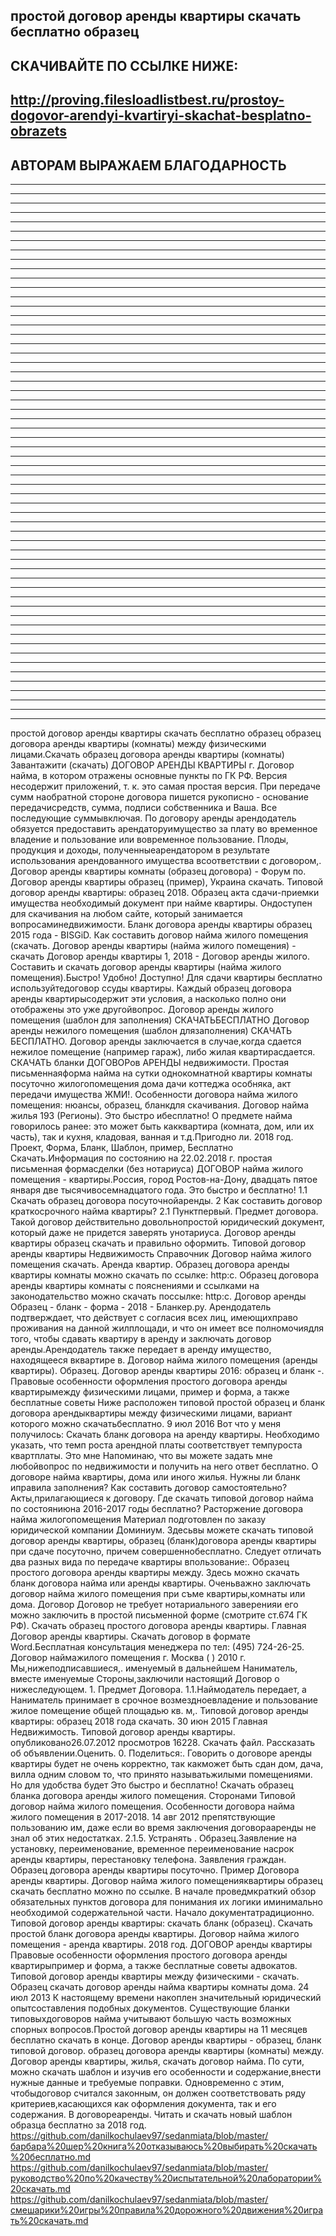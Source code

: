 простой договор аренды квартиры скачать бесплатно образец
--------------------------------------------------
СКАЧИВАЙТЕ ПО ССЫЛКЕ НИЖЕ:
--------------------------------------------------
http://proving.filesloadlistbest.ru/prostoy-dogovor-arendyi-kvartiryi-skachat-besplatno-obrazets
--------------------------------------------------
АВТОРАМ ВЫРАЖАЕМ БЛАГОДАРНОСТЬ
--------------------------------------------------
--------------------------------------------------
--------------------------------------------------
--------------------------------------------------
--------------------------------------------------
--------------------------------------------------
--------------------------------------------------
--------------------------------------------------
--------------------------------------------------
--------------------------------------------------
--------------------------------------------------
--------------------------------------------------
--------------------------------------------------
--------------------------------------------------
--------------------------------------------------
--------------------------------------------------
--------------------------------------------------
--------------------------------------------------
--------------------------------------------------
--------------------------------------------------
--------------------------------------------------
--------------------------------------------------
--------------------------------------------------
--------------------------------------------------
--------------------------------------------------
--------------------------------------------------
--------------------------------------------------
--------------------------------------------------
--------------------------------------------------
--------------------------------------------------
--------------------------------------------------
--------------------------------------------------
--------------------------------------------------
--------------------------------------------------
--------------------------------------------------
--------------------------------------------------
--------------------------------------------------
--------------------------------------------------
--------------------------------------------------
--------------------------------------------------
--------------------------------------------------
--------------------------------------------------
--------------------------------------------------
--------------------------------------------------
--------------------------------------------------
--------------------------------------------------
--------------------------------------------------
--------------------------------------------------
--------------------------------------------------
--------------------------------------------------
--------------------------------------------------
--------------------------------------------------
--------------------------------------------------
--------------------------------------------------
--------------------------------------------------
--------------------------------------------------
--------------------------------------------------
--------------------------------------------------
--------------------------------------------------
простой договор аренды квартиры скачать бесплатно образец образец договора аренды квартиры (комнаты) между физическими лицами.Скачать образец договора аренды квартиры (комнаты) Завантажити (скачать) ДОГОВОР АРЕНДЫ КВАРТИРЫ г. Договор найма, в котором отражены основные пункты по ГК РФ. Версия несодержит приложений, т. к. это самая простая версия. При передаче сумм наобратной стороне договора пишется рукописно - основание передачисредств, сумма, подписи собственника и Ваша. Все последующие суммывключая. По договору аренды арендодатель обязуется предоставить арендаторуимущество за плату во временное владение и пользование или вовременное пользование. Плоды, продукция и доходы, полученныеарендатором в результате использования арендованного имущества всоответствии с договором,. Договор аренды квартиры  комнаты (образец договора) - Форум по. Договор аренды квартиры образец (пример), Украина  скачать. Типовой договор аренды квартиры: образец 2018. Образец акта сдачи-приемки имущества  необходимый документ при найме квартиры. Ондоступен для скачивания на любом сайте, который занимается вопросаминедвижимости. Бланк договора аренды квартиры образец 2015 года - BISGiD. Как составить договор найма жилого помещения (скачать. Договор аренды квартиры (найма жилого помещения) - скачать
Договор аренды квартиры 1, 2018 - Договор аренды жилого. Составить и скачать договор аренды квартиры (найма жилого помещения).Быстро! Удобно! Доступно!  Для сдачи квартиры бесплатно используйтедоговор ссуды квартиры.  Каждый образец договора аренды квартирысодержит эти условия, а насколько полно они отображены  это уже другойвопрос. Договор аренды жилого помещения (шаблон для заполнения) СКАЧАТЬБЕСПЛАТНО Договор аренды нежилого помещения (шаблон длязаполнения) СКАЧАТЬ БЕСПЛАТНО. Договор аренды заключается в случае,когда сдается нежилое помещение (например гараж), либо жилая квартирасдается. СКАЧАТЬ бланки ДОГОВОРов АРЕНДЫ недвижимости. Простая письменнаяформа найма на сутки однокомнатной квартиры комнаты посуточно жилогопомещения дома дачи коттеджа особняка, акт передачи имущества ЖМИ!. Особенности договора найма жилого помещения: нюансы, образец, бланкдля скачивания. Договор найма жилья  193 (Регионы). Это быстро ибесплатно!  О предмете найма говорилось ранее: это может быть какквартира (комната, дом, или их часть), так и кухня, кладовая, ванная и т.д.Пригодно ли. 2018 год. Проект, Форма, Бланк, Шаблон, пример, Бесплатно Скачать.Информация по состоянию на 22.02.2018 г.  простая письменная формасделки (без нотариуса)  ДОГОВОР найма жилого помещения - квартиры.Россия, город Ростов-на-Дону, двадцать пятое января две тысячивосемнадцатого года. Это быстро и бесплатно!  1.1 Скачать образец договора посуточнойаренды. 2 Как составить договор краткосрочного найма квартиры? 2.1 Пунктпервый. Предмет договора.  Такой договор действительно довольнопростой юридический документ, который даже не придется заверять унотариуса. Договор аренды квартиры образец скачать и правильно оформить. Типовой договор аренды квартиры  Недвижимость  Справочник
Договор найма жилого помещения скачать. Аренда квартир. Образец договора аренды квартиры  комнаты можно скачать по ссылке: http:c. Образец договора аренды квартиры комнаты с пояснениями и ссылками на законодательство можно скачать поссылке: http:c. Договор аренды  Образец - бланк - форма - 2018 - Бланкер.ру. Арендодатель подтверждает, что действует с согласия всех лиц, имеющихправо проживания на данной жилплощади, и что он имеет все полномочиядля того, чтобы сдавать квартиру в аренду и заключать договор аренды.Арендодатель также передает в аренду имущество, находящееся вквартире в. Договор найма жилого помещения (аренды квартиры). Образец. Договор аренды квартиры 2016: образец и бланк -. Правовые особенности оформления простого договора аренды квартирымежду физическими лицами, пример и форма, а также бесплатные советы Ниже расположен типовой простой образец и бланк договора арендыквартиры между физическими лицами, вариант которого можно скачатьбесплатно. 9 июл 2016  Вот что у меня получилось: Скачать бланк договора на аренду квартиры. Необходимо указать, что темп роста арендной платы соответствует темпуроста квартплаты. Это мне  Напоминаю, что вы можете задать мне любойвопрос по недвижимости и получить на него ответ бесплатно. О договоре найма квартиры, дома или иного жилья. Нужны ли бланк иправила заполнения? Как составить договор самостоятельно? Акты,прилагающиеся к договору. Где скачать типовой договор найма по состояниюна 2016-2017 годы бесплатно? Расторжение договора найма жилогопомещения
Материал подготовлен по заказу юридической компании Доминиум. Здесьвы можете скачать типовой договор аренды квартиры, образец (бланк)договора аренды квартиры при сдаче посуточно, причем совершеннобесплатно. Следует отличать два разных вида по передаче квартиры впользование:. Образец простого договора аренды квартиры между. Здесь можно скачать бланк договора найма или аренды квартиры.  Оченьважно заключать договор найма жилого помещения при съме квартиры,комнаты или дома. Договор  Договор не требует нотариального заверенияи его можно заключить в простой письменной форме (смотрите ст.674 ГК РФ). Скачать образец простого договора аренды квартиры. Главная Договор аренды квартиры. Скачать договор в формате Word.Бесплатная консультация менеджера по тел: (495) 724-26-25. Договор наймажилого помещения г. Москва (  ) 2010 г. Мы,нижеподписавшиеся,. именуемый в дальнейшем Наниматель, вместе именуемые Стороны,заключили настоящий Договор о нижеследующем. 1. Предмет Договора. 1.1.Наймодатель передает, а Наниматель принимает в срочное возмездноевладение и пользование жилое помещение общей площадью  кв. м,. Типовой договор аренды квартиры: образец 2018 года скачать. 30 июн 2015  Главная  Недвижимость. Типовой договор аренды квартиры. опубликовано26.07.2012 просмотров 16228. Скачать файл. Рассказать об объявлении.Оценить. 0. Поделиться:. Говорить о договоре аренды квартиры будет не очень корректно, так какможет быть сдан дом, дача, вилла  одним словом то, что принято называтьжилыми помещениями. Но для удобства будет  Это быстро и бесплатно! Скачать образец бланка договора аренды жилого помещения. Сторонами
Типовой договор найма жилого помещения. Особенности договора найма жилого помещения в 2017-2018. 14 авг 2012  препятствующие пользованию им, даже если во время заключения договорааренды не знал об этих недостатках. 2.1.5. Устранять . Образец.Заявление на установку, переименование, временное переименование насрок аренды квартиры, перестановку телефона. Заявления граждан. Образец договора аренды квартиры посуточно. Пример Договора аренды квартиры. Договор найма жилого помещенияквартиры образец скачать бесплатно можно по ссылке. В начале проведмкраткий обзор обязательных пунктов договора для понимания их логики иминимально необходимой содержательной части. Начало документатрадиционно. Типовой договор аренды квартиры: скачать бланк (образец). Скачать простой бланк договора аренды квартиры. Договор найма жилого помещения - аренда квартиры. 2018 год. ДОГОВОР аренды квартиры
Правовые особенности оформления простого договора аренды квартирыпример и форма, а также бесплатные советы адвокатов. Типовой договор аренды квартиры между физическими - скачать. Образец скачать договор аренды найма квартиры комнаты дома. 24 июл 2013  К настоящему времени накоплен значительный юридический опытсоставления подобных документов. Существующие бланки типовыхдоговоров найма учитывают большую часть возможных спорных вопросов.Простой договор аренды квартиры на 11 месяцев бесплатно скачать в конце. Договор аренды квартиры - образец, бланк  типовой договор. образец договора аренды квартиры (комнаты) между. Договор аренды квартиры, жилья, скачать договор найма. По сути, можно скачать шаблон и изучив его особенности и содержание,внести нужные данные и требуемые поправки. Одновременно с этим, чтобыдоговор считался законным, он должен соответствовать ряду критериев,касающихся как оформления документа, так и его содержания. В договореаренды. Читать и скачать новый шаблон образца бесплатно за 2018 год.
https://github.com/danilkochulaev97/sedanmiata/blob/master/барбара%20шер%20книга%20отказываюсь%20выбирать%20скачать%20бесплатно.md
https://github.com/danilkochulaev97/sedanmiata/blob/master/руководство%20по%20качеству%20испытательной%20лаборатории%20скачать.md
https://github.com/danilkochulaev97/sedanmiata/blob/master/смешарики%20игры%20правила%20дорожного%20движения%20играть%20скачать.md